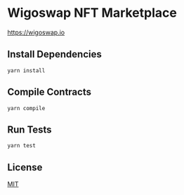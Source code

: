 # Wigoswap NFT Marketplace

https://wigoswap.io

## Install Dependencies

`yarn install`

## Compile Contracts

`yarn compile`

## Run Tests

`yarn test`


## License

[MIT](LICENSE.txt)
